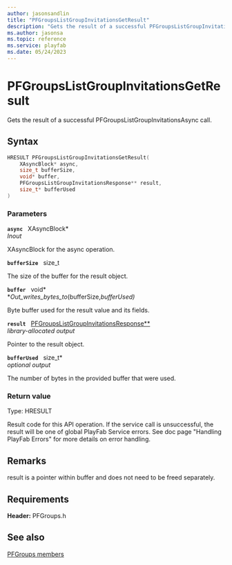 ```yaml
---
author: jasonsandlin
title: "PFGroupsListGroupInvitationsGetResult"
description: "Gets the result of a successful PFGroupsListGroupInvitationsAsync call."
ms.author: jasonsa
ms.topic: reference
ms.service: playfab
ms.date: 05/24/2023
---
```


# PFGroupsListGroupInvitationsGetResult  

Gets the result of a successful PFGroupsListGroupInvitationsAsync call.  

## Syntax  
  
```cpp
HRESULT PFGroupsListGroupInvitationsGetResult(  
    XAsyncBlock* async,  
    size_t bufferSize,  
    void* buffer,  
    PFGroupsListGroupInvitationsResponse** result,  
    size_t* bufferUsed  
)  
```  
  
### Parameters  
  
**`async`** &nbsp; XAsyncBlock*  
*_Inout_*  
  
XAsyncBlock for the async operation.  
  
**`bufferSize`** &nbsp; size_t  
  
The size of the buffer for the result object.  
  
**`buffer`** &nbsp; void*  
*_Out_writes_bytes_to_(bufferSize,*bufferUsed)*  
  
Byte buffer used for the result value and its fields.  
  
**`result`** &nbsp; [PFGroupsListGroupInvitationsResponse**](../../pfgroupstypes/structs/pfgroupslistgroupinvitationsresponse.md)  
*library-allocated output*  
  
Pointer to the result object.  
  
**`bufferUsed`** &nbsp; size_t*  
*optional output*  
  
The number of bytes in the provided buffer that were used.  
  
  
### Return value
Type: HRESULT
  
Result code for this API operation. If the service call is unsuccessful, the result will be one of global PlayFab Service errors. See doc page "Handling PlayFab Errors" for more details on error handling.
  
## Remarks  
  
result is a pointer within buffer and does not need to be freed separately.
  
## Requirements  
  
**Header:** PFGroups.h
  
## See also  
[PFGroups members](../pfgroups_members.md)  

  
  
